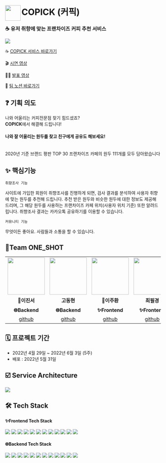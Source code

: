 
# <img src="https://velog.velcdn.com/images/leejuhwan/post/f2763664-0065-4375-9f36-4d30f93bee50/image.png" align=left width=50 /> COPICK (커픽)
### ☕ 유저 취향에 맞는 프랜차이즈 커피 추천 서비스
<img src="https://velog.velcdn.com/images/leejuhwan/post/8b6068de-0b93-410a-90c1-ea41802dd012/image.png" />

☕ [COPICK 서비스 바로가기](https://copick.site)

🎬 [시연 영상](https://youtu.be/WImMtgfxUvo)

🧑‍💻 [발표 영상]()

📝 <a href='https://sparkling-glasses-136.notion.site/8-2eef73a6efd549118a88dfd258491915' target='_blank'>팀 노션 바로가기</a>

## ❓ 기획 의도
나와 어울리는 커피전문점 찾기 힘드셨죠?<br/>
**COPICK**에서 해결해 드립니다!<br/>
#### 나와 잘 어울리는 원두를 찾고 친구에게 공유도 해보세요!<br/><br/>
2020년 기준 브랜드 평판 TOP 30 프랜차이즈 카페의 원두 111개를 모두 담아왔습니다

## ✨ 핵심기능
`취향조사 기능`

사이트에 가입한 회원이 취향조사를 진행하게 되면, 검사 결과를 분석하여 사용자 취향에 맞는 원두를 추천해 드립니다. 추천 받은 원두와 비슷한 원두에 대한 정보도 제공해 드리며, 그 해당 원두를 사용하는 프랜차이즈 카페 위치(사용자 위치 기준) 또한 알려드립니다. 취향조사 결과는 카카오톡 공유하기를 이용할 수 있습니다.

`커뮤니티 기능`

무엇이든 좋아요. 사람들과 소통을 할 수 있습니다.

## 📌Team ONE_SHOT
<table>
  <tr>
    <td align="center"><a href="https://github.com/jinsDevelopment" target='_blank'><img src="https://avatars.githubusercontent.com/u/101075624?v=4" width="120px" /></a></td>
    <td align="center"><a href="https://github.com/devgusehdrh" target='_blank'><img src="https://avatars.githubusercontent.com/u/98457348?v=4" width="120px" /></a>
    <td align="center"><a href="https://github.com/JuhwanLeeKR" target='_blank'><img src="https://avatars.githubusercontent.com/u/87694150?v=4" width="120px" /></a></td>
    <td align="center"><a href="https://github.com/cpk0709" target='_blank'><img src="https://avatars.githubusercontent.com/u/48235884?v=4" width="120px" /></a></td>
       <td align="center"><a href="https://www.behance.net/journeyyykc989" target='_blank'><img src="https://user-images.githubusercontent.com/87694150/166095094-ca236f26-1641-43ef-a99d-dc9a219afc64.jpg" width="120px" /></a></td>
    <td align="center"><a href="https://drive.google.com/file/d/1_0z0azpa-3Kum1YUJZ6ldboBBR8hbJ1T/view" target='_blank'><img src="https://user-images.githubusercontent.com/87694150/166094342-87f74f72-4913-4ecf-b7f3-4e0667f89f0a.png" width="120px" /></a></td>
  </tr>
  <tr>
        <td align="center"><strong>🔰이진서</strong></td>
    <td align="center"><strong>고동현</strong></td>
    <td align="center" vertical-align='middle'><strong>🔰이주환</strong></td>
    <td align="center"><strong>최필경</strong></td>
        <td align="center"><strong>김지원</strong></td>
    <td align="center"><strong>김하슬</strong></td>
    
  </tr>
  <tr>
        <td align="center"><b>🌐Backend</b></td>
    <td align="center"><b>🌐Backend</b></td>
    <td align="center"><b>✨Frontend</b></td>
    <td align="center"><b>✨Frontend</b></td>
        <td align="center"><b>🖌️UI & UX</b></td>
    <td align="center"><b>🖌️UI & UX</b></td>
  </tr>
    <tr>
            <td align="center"><a href="https://github.com/jinsDevelopment" target='_blank'>github</a></td>
    <td align="center"><a href="https://github.com/devgusehdrh" target='_blank'>github</a></td>
      <td align="center"><a href="https://github.com/JuhwanLeeKR" target='_blank'>github</a></td>
    <td align="center"><a href="https://github.com/cpk0709" target='_blank'>github</a></td>
            <td align="center"><a href="https://www.behance.net/journeyyykc989" target='_blank'>portfolio</a></td>
          <td align="center"><a href='https://drive.google.com/file/d/1_0z0azpa-3Kum1YUJZ6ldboBBR8hbJ1T/view'>portfolio</a><br/></td>
  </tr>
</table>

## 🗓 프로젝트 기간
- 2022년 4월 29일 ~ 2022년 6월 3일 (5주)
- 배포 : 2022년 5월 31일

## ☑️ Service Architecture
<img src="https://velog.velcdn.com/images/leejuhwan/post/8b1806d1-b51e-465f-8540-7e60c3e521ef/image.png" />

## 🛠️ Tech Stack
#### ✨Frontend Tech Stack
<div align='left'>
  <img src="https://img.shields.io/badge/react-282C34?style=for-the-badge&logo=react&logoColor=61DAFB">
  <img src="https://img.shields.io/badge/TypeScript-3178C6?style=for-the-badge&logo=TypeScript&logoColor=white">
  <img src="https://img.shields.io/badge/html5-E34F26?style=for-the-badge&logo=html5&logoColor=white">
  <img src="https://img.shields.io/badge/CSS-1572B6?style=for-the-badge&logo=CSS3&logoColor=white">
  <img src="https://img.shields.io/badge/redux-764ABC?style=for-the-badge&logo=redux&logoColor=white">
  <img src="https://img.shields.io/badge/TailwindCSS-0B1120?style=for-the-badge&logo=TailwindCSS&logoColor=38BDF8">
  <img src="https://img.shields.io/badge/axios-671DDF?style=for-the-badge&logo=axios&logoColor=FFFFFF">
  <img src="https://img.shields.io/badge/GitHub%20Actions-0D1117?style=for-the-badge&logo=GitHubActions&logoColor=2088FF"/>
  <img src="https://img.shields.io/badge/AWS%20S3-232F3E?style=for-the-badge&logo=AmazonAWS&logoColor=FF9A00"/>
  <img src="https://img.shields.io/badge/AWS%20CloudFront-232F3E?style=for-the-badge&logo=AmazonAWS&logoColor=FF9A00"/>
  <img src="https://img.shields.io/badge/AWS%20Route%2053-232F3E?style=for-the-badge&logo=AmazonAWS&logoColor=FF9A00"/>
  <img src="https://img.shields.io/badge/PWA-5A0FC8?style=for-the-badge&logo=PWA&logoColor=white"/>
</div>

#### 🌐Backend Tech Stack
<div align='left'>
  <img src="https://img.shields.io/badge/java-0D8AC7?style=for-the-badge&logo=java&logoColor=white">
  <img src="https://img.shields.io/badge/SPRING%20BOOT-6DB33F?style=for-the-badge&logo=SpringBoot&logoColor=white">
  <img src="https://img.shields.io/badge/QUERY%20DSL-E34F26?style=for-the-badge&logo=QUERYDSL&logoColor=0282C4">
  <img src="https://img.shields.io/badge/Gradle-02303A?style=for-the-badge&logo=Gradle&logoColor=white">
  <img src="https://img.shields.io/badge/mysql-4479A1?style=for-the-badge&logo=mysql&logoColor=white">
  <img src="https://img.shields.io/badge/Redis-DC382D?style=for-the-badge&logo=Redis&logoColor=white">
  <img src="https://img.shields.io/badge/GitHub%20Actions-0D1117?style=for-the-badge&logo=GitHubActions&logoColor=2088FF"/>
  <img src="https://img.shields.io/badge/AWS%20EC2-232F3E?style=for-the-badge&logo=AmazonAWS&logoColor=FF9A00"/>
  <img src="https://img.shields.io/badge/AWS%20S3-232F3E?style=for-the-badge&logo=AmazonAWS&logoColor=FF9A00"/>
  <img src="https://img.shields.io/badge/AWS%20CODEDEPLOY-232F3E?style=for-the-badge&logo=AmazonAWS&logoColor=FF9A00"/>
  <img src="https://img.shields.io/badge/APACHE%20JMETER-D22128?style=for-the-badge&logo=APACHEJMETER&logoColor=FFFFFF">
  <img src="https://img.shields.io/badge/NGINX-009639?style=for-the-badge&logo=NGINX&logoColor=white"/>
</div>

